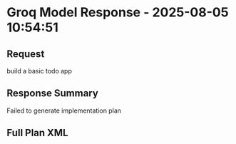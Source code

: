 # Groq Model Response - 2025-08-05 10:54:51

## Request
build a basic todo app

## Response Summary
Failed to generate implementation plan

## Full Plan XML

